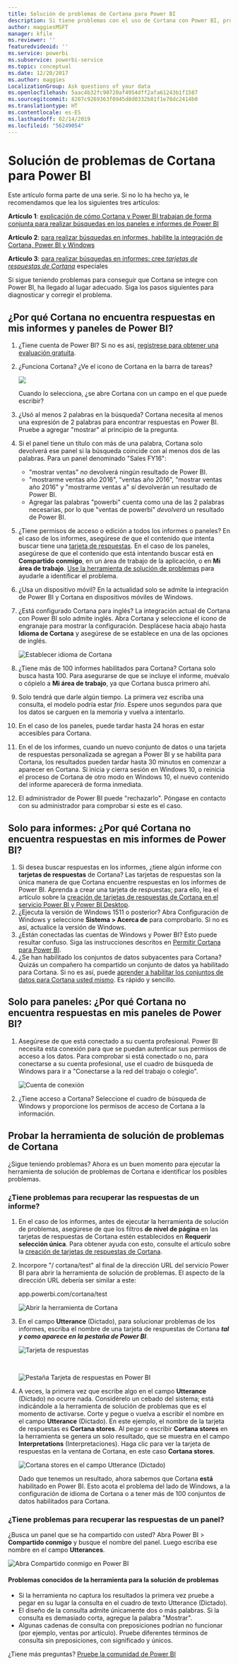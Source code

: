 ```yaml
---
title: Solución de problemas de Cortana para Power BI
description: Si tiene problemas con el uso de Cortana con Power BI, pruebe estas sugerencias.
author: maggiesMSFT
manager: kfile
ms.reviewer: ''
featuredvideoid: ''
ms.service: powerbi
ms.subservice: powerbi-service
ms.topic: conceptual
ms.date: 12/20/2017
ms.author: maggies
LocalizationGroup: Ask questions of your data
ms.openlocfilehash: 5aac4b32fc90720af4954dff2afa61243b1f1587
ms.sourcegitcommit: 8207c9269363f0945d8d0332b81f1e78dc2414b0
ms.translationtype: HT
ms.contentlocale: es-ES
ms.lasthandoff: 02/14/2019
ms.locfileid: "56249054"
---
```

# <a name="troubleshoot-cortana-for-power-bi"></a>Solución de problemas de Cortana para Power BI
Este artículo forma parte de una serie. Si no lo ha hecho ya, le recomendamos que lea los siguientes tres artículos:

**Artículo 1**: [explicación de cómo Cortana y Power BI trabajan de forma conjunta para realizar búsquedas en los paneles e informes de Power BI](service-cortana-intro.md)

**Artículo 2**: [para realizar búsquedas en informes, habilite la integración de Cortana, Power BI y Windows](service-cortana-enable.md)

**Artículo 3**: [para realizar búsquedas en informes: cree *tarjetas de respuestas de Cortana*](service-cortana-answer-cards.md) especiales

Si sigue teniendo problemas para conseguir que Cortana se integre con Power BI, ha llegado al lugar adecuado. Siga los pasos siguientes para diagnosticar y corregir el problema.

## <a name="why-doesnt-cortana-find-answers-from-my-power-bi-reports-or-dashboards"></a>¿Por qué Cortana no encuentra respuestas en mis informes y paneles de Power BI?
1. ¿Tiene cuenta de Power BI?  Si no es así, [regístrese para obtener una evaluación gratuita](https://powerbi.microsoft.com/get-started/).
2. ¿Funciona Cortana?  ¿Ve el icono de Cortana en la barra de tareas?

    ![](media/service-cortana-troubleshoot/power-bi-cortana-icon.png)

    Cuando lo selecciona, ¿se abre Cortana con un campo en el que puede escribir?
3. ¿Usó al menos 2 palabras en la búsqueda? Cortana necesita al menos una expresión de 2 palabras para encontrar respuestas en Power BI. Pruebe a agregar "mostrar" al principio de la pregunta.
4. Si el panel tiene un título con más de una palabra, Cortana solo devolverá ese panel si la búsqueda coincide con al menos dos de las palabras. Para un panel denominado "Sales FY16":

   * "mostrar ventas" *no* devolverá ningún resultado de Power BI.   
   * "mostrarme ventas año 2016", "ventas año 2016", "mostrar ventas año 2016" y "mostrarme ventas a" *sí* devolverán un resultado de Power BI.    
   * Agregar las palabras "powerbi" cuenta como una de las 2 palabras necesarias, por lo que "ventas de powerbi" *devolverá* un resultado de Power BI.
5. ¿Tiene permisos de acceso o edición a todos los informes o paneles? En el caso de los informes, asegúrese de que el contenido que intenta buscar tiene una [tarjeta de respuestas](service-cortana-answer-cards.md).  En el caso de los paneles, asegúrese de que el contenido que está intentando buscar está en **Compartido conmigo**, en un área de trabajo de la aplicación, o en **Mi área de trabajo**. [Use la herramienta de solución de problemas](#try-the-cortana-troubleshooting-tool) para ayudarle a identificar el problema.
6. ¿Usa un dispositivo móvil?  En la actualidad solo se admite la integración de Power BI y Cortana en dispositivos móviles de Windows.
7. ¿Está configurado Cortana para inglés?  La integración actual de Cortana con Power BI solo admite inglés. Abra Cortana y seleccione el icono de engranaje para mostrar la configuración. Desplácese hacia abajo hasta **Idioma de Cortana** y asegúrese de se establece en una de las opciones de inglés.

   ![Establecer idioma de Cortana](media/service-cortana-troubleshoot/power-bi-cortana-language.png)
8. ¿Tiene más de 100 informes habilitados para Cortana?  Cortana solo busca hasta 100.  Para asegurarse de que se incluye el informe, muévalo o cópielo a **Mi área de trabajo**, ya que Cortana busca primero ahí.
9. Solo tendrá que darle algún tiempo. La primera vez escriba una consulta, el modelo podría estar *frío*. Espere unos segundos para que los datos se carguen en la memoria y vuelva a intentarlo.
10. En el caso de los paneles, puede tardar hasta 24 horas en estar accesibles para Cortana.    
11. En el de los informes, cuando un nuevo conjunto de datos o una tarjeta de respuestas personalizada se agregan a Power BI y se habilita para Cortana, los resultados pueden tardar hasta 30 minutos en comenzar a aparecer en Cortana. Si inicia y cierra sesión en Windows 10, o reinicia el proceso de Cortana de otro modo en Windows 10, el nuevo contenido del informe aparecerá de forma inmediata.  
12. El administrador de Power BI puede "rechazarlo". Póngase en contacto con su administrador para comprobar si este es el caso.

## <a name="reports-only-why-doesnt-cortana-find-answers-from-my-power-bi-reports"></a>Solo para informes: ¿Por qué Cortana no encuentra respuestas en mis informes de Power BI?
1. Si desea buscar respuestas en los informes, ¿tiene algún informe con **tarjetas de respuestas** de Cortana? Las tarjetas de respuestas son la única manera de que Cortana encuentre respuestas en los informes de Power BI.  Aprenda a crear una tarjeta de respuestas; para ello, lea el artículo sobre la [creación de tarjetas de respuestas de Cortana en el servicio Power BI y Power BI Desktop](service-cortana-answer-cards.md).
2. ¿Ejecuta la versión de Windows 1511 o posterior?  Abra Configuración de Windows y seleccione **Sistema > Acerca de** para comprobarlo. Si no es así, actualice la versión de Windows.
3. ¿Están conectadas las cuentas de Windows y Power BI? Esto puede resultar confuso. Siga las instrucciones descritos en [Permitir Cortana para Power BI](service-cortana-enable.md#add-your-power-bi-credentials-to-windows).
4. ¿Se han habilitado los conjuntos de datos subyacentes para Cortana? Quizás un compañero ha compartido un conjunto de datos ya habilitado para Cortana. Si no es así, puede [aprender a habilitar los conjuntos de datos para Cortana usted mismo](service-cortana-enable.md). Es rápido y sencillo.

## <a name="dashboards-only-why-doesnt-cortana-find-answers-from-my-power-bi-dashboards"></a>Solo para paneles: ¿Por qué Cortana no encuentra respuestas en mis paneles de Power BI?
1. Asegúrese de que está conectado a su cuenta profesional. Power BI necesita esta conexión para que se puedan autenticar sus permisos de acceso a los datos. Para comprobar si está conectado o no, para conectarse a su cuenta profesional, use el cuadro de búsqueda de Windows para ir a "Conectarse a la red del trabajo o colegio".  

    ![Cuenta de conexión](media/service-cortana-troubleshoot/power-bi-cortana-connect.png)
2. ¿Tiene acceso a Cortana? Seleccione el cuadro de búsqueda de Windows y proporcione los permisos de acceso de Cortana a la información.

## <a name="try-the-cortana-troubleshooting-tool"></a>Probar la herramienta de solución de problemas de Cortana
¿Sigue teniendo problemas?  Ahora es un buen momento para ejecutar la herramienta de solución de problemas de Cortana e identificar los posibles problemas.

### <a name="having-trouble-retrieving-answers-from-a-report"></a>¿Tiene problemas para recuperar las respuestas de un informe?
1. En el caso de los informes, antes de ejecutar la herramienta de solución de problemas, asegúrese de que los filtros **de nivel de página** en las tarjetas de respuestas de Cortana estén establecidos en **Requerir selección única**. Para obtener ayuda con esto, consulte el artículo sobre la [creación de tarjetas de respuestas de Cortana](service-cortana-answer-cards.md).
2. Incorpore "/ cortana/test" al final de la dirección URL del servicio Power BI para abrir la herramienta de solución de problemas. El aspecto de la dirección URL debería ser similar a este:

   app.powerbi.com/cortana/test

   ![Abrir la herramienta de Cortana](media/service-cortana-troubleshoot/power-bi-cortana-tool2.png)
3. En el campo **Utterance** (Dictado), para solucionar problemas de los informes, escriba el nombre de una tarjeta de respuestas de Cortana ***tal y como aparece en la pestaña de Power BI***.

   ![Tarjeta de respuestas](media/service-cortana-troubleshoot/power-bi-answer-card-new.png)

   <br>

   ![Pestaña Tarjeta de respuestas en Power BI](media/service-cortana-troubleshoot/power-bi-answer-card2.png)
4. A veces, la primera vez que escribe algo en el campo **Utterance** (Dictado) no ocurre nada. Considérelo un cebado del sistema; está indicándole a la herramienta de solución de problemas que es el momento de activarse. Corte y pegue o vuelva a escribir el nombre en el campo **Utterance** (Dictado). En este ejemplo, el nombre de la tarjeta de respuestas es **Cortana stores**. Al pegar o escribir **Cortana stores** en la herramienta se genera un solo resultado, que se muestra en el campo **Interpretations** (Interpretaciones). Haga clic para ver la tarjeta de respuestas en la ventana de Cortana, en este caso **Cortana stores**.

   ![Cortana stores en el campo Utterance (Dictado)](media/service-cortana-troubleshoot/power-bi-utterance.png)

   Dado que tenemos un resultado, ahora sabemos que Cortana **está** habilitado en Power BI. Esto acota el problema del lado de Windows, a la configuración de idioma de Cortana o a tener más de 100 conjuntos de datos habilitados para Cortana.

### <a name="having-trouble-retrieving-answers-from-a-dashboard"></a>¿Tiene problemas para recuperar las respuestas de un panel?
¿Busca un panel que se ha compartido con usted?  Abra Power BI > **Compartido conmigo** y busque el nombre del panel.  Luego escriba ese nombre en el campo **Utterances**.

![Abra Compartido conmigo en Power BI](media/service-cortana-troubleshoot/power-bi-cortana-shared-with-me.png)


#### <a name="troubleshooting-tool-known-issues"></a>Problemas conocidos de la herramienta para la solución de problemas
* Si la herramienta no captura los resultados la primera vez pruebe a pegar en su lugar la consulta en el cuadro de texto Utterance (Dictado).
* El diseño de la consulta admite únicamente dos o más palabras.  Si la consulta es demasiado corta, agregue la palabra "Mostrar".
* Algunas cadenas de consulta con preposiciones podrían no funcionar (por ejemplo, ventas por artículo). Pruebe diferentes términos de consulta sin preposiciones, con significado y únicos.

¿Tiene más preguntas? [Pruebe la comunidad de Power BI](http://community.powerbi.com/)
